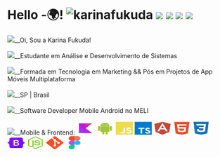 <h1> Hello -🌍!  
  <img height="25" width="130" src="https://komarev.com/ghpvc/?username=karinafukuda&color=green" alt="karinafukuda" /> 
     <a href="https://www.linkedin.com/in/karina-fukuda/" target="_blank">
       <img src="https://img.shields.io/badge/-Linkedin-%230077B5?style=for-the-badge&logo=linkedin&logoColor=white" target="_blank"></a> 
        <a href="mailto:karinarfukuda@gmail.com">
         <img src="https://img.shields.io/badge/-Gmail-%23333?style=for-the-badge&logo=gmail&logoColor=white" target="_blank"></a>
        <a href="https://discord.gg/3ceJgTuh" target="_blank">
       <img src="https://img.shields.io/badge/-Discord-7289DA?style=for-the-badge&logo=discord&logoColor=white" target="_blank"></a> 
  <img height="29" src="https://www.codewars.com/users/karinafukuda/badges/micro" target="_blank"/>
 </h1> 
  
 <div align="left"> 
    <p> <img src="https://img.icons8.com/ios-glyphs/20/4a90e2/code.png"/>__Oi, Sou a Karina Fukuda! <br><br>
       <img src="https://img.icons8.com/ios-glyphs/20/4a90e2/student-female.png"/>__Estudante em Análise e Desenvolvimento de Sistemas <br><br>
       <img src="https://img.icons8.com/ios-glyphs/20/4a90e2/student-female.png"/>__Formada em Tecnologia em Marketing && Pós em Projetos de App Móveis Multiplataforma <br><br>
       <img src="https://img.icons8.com/ios-glyphs/20/4a90e2/smart-home-connection.png"/>__SP | Brasil<br><br>
       <img src="https://img.icons8.com/ios-glyphs/20/4a90e2/computer.png"/>__Software Developer Mobile Android no MELI <br><br>
       <img src="https://img.icons8.com/ios-glyphs/20/4a90e2/goal.png"/>__Mobile & Frontend: 
       <img  alt="logo vscode" height="30" width="40" src="https://raw.githubusercontent.com/devicons/devicon/master/icons/kotlin/kotlin-original.svg"/>
       <img  alt="logo vscode" height="30" width="40" src="https://raw.githubusercontent.com/devicons/devicon/master/icons/android/android-original.svg"/>
       <img alt="logo javascript" height="30" width="40" src="https://raw.githubusercontent.com/devicons/devicon/master/icons/javascript/javascript-plain.svg"/>
       <img alt="logo typescript" height="30" width="40" src="https://raw.githubusercontent.com/devicons/devicon/master/icons/typescript/typescript-plain.svg"/>
       <img  alt="logo angular" height="30" width="40" src="https://raw.githubusercontent.com/devicons/devicon/master/icons/angularjs/angularjs-plain.svg"/>
       <img  alt="logo html5" height="30" width="40" src="https://raw.githubusercontent.com/devicons/devicon/master/icons/html5/html5-plain.svg"/>
       <img  alt="logo css3" height="30" width="40" src="https://raw.githubusercontent.com/devicons/devicon/master/icons/css3/css3-plain.svg"/>
       <img  alt="logo bootstrap" height="30" width="40" src="https://raw.githubusercontent.com/devicons/devicon/master/icons/bootstrap/bootstrap-original.svg"/>
       <img  alt="logo node.js" height="30" width="40" src="https://raw.githubusercontent.com/devicons/devicon/master/icons/nodejs/nodejs-original.svg"/> 
       <img  alt="logo git" height="30" width="40" src="https://raw.githubusercontent.com/devicons/devicon/master/icons/git/git-original.svg"/>      
       <img  alt="logo vscode" height="30" width="40" src="https://raw.githubusercontent.com/devicons/devicon/master/icons/figma/figma-original.svg"/>
       <br>
     </p>
  </div>
  
<!--<div align="center"> 
   <img height="180em"  src="https://github-readme-stats.vercel.app/api?username=karinafukuda&show_icons=true&theme=nightowl&include_all_commits=true&count_private=true"/>
   <img height="180em" right="200em" src="https://github-readme-stats.vercel.app/api/top-langs/?username=karinafukuda&hide=scss&layout=compact&langs+count=16&theme=nightowl"/>
 </div>  -->
 
<!-- <div align="center">
  <img height="180em"  src="https://github-readme-streak-stats.herokuapp.com/?user=karinafukuda&theme=nightowl" alt="karina fukuda" /> 
</div> -->



 

